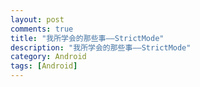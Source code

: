 ```yaml
---
layout: post
comments: true
title: "我所学会的那些事——StrictMode"
description: "我所学会的那些事——StrictMode"
category: Android
tags: [Android]
---
```

